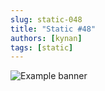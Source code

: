 ```yaml
---
slug: static-048
title: "Static #48"
authors: [kynan]
tags: [static]
---
```


![Example banner](/img/stories/static/048.png)
